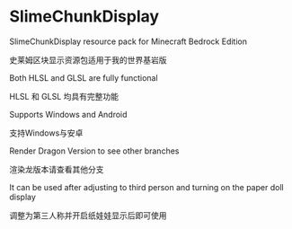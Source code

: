 # SlimeChunkDisplay
SlimeChunkDisplay resource pack for Minecraft Bedrock Edition

史莱姆区块显示资源包适用于我的世界基岩版

Both HLSL and GLSL are fully functional

HLSL 和 GLSL 均具有完整功能

Supports Windows and Android

支持Windows与安卓

Render Dragon Version to see other branches

渲染龙版本请查看其他分支

It can be used after adjusting to third person and turning on the paper doll display

调整为第三人称并开启纸娃娃显示后即可使用

